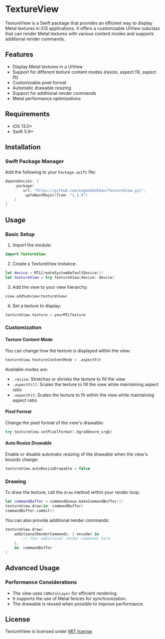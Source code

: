 # TextureView

TextureView is a Swift package that provides an efficient way to display Metal textures in iOS applications. It offers a customizable UIView subclass that can render Metal textures with various content modes and supports additional render commands.

## Features

- Display Metal textures in a UIView
- Support for different texture content modes (resize, aspect fill, aspect fit)
- Customizable pixel format
- Automatic drawable resizing
- Support for additional render commands
- Metal performance optimizations

## Requirements

- iOS 13.0+
- Swift 5.9+

## Installation

### Swift Package Manager

Add the following to your `Package.swift` file:

```swift
dependencies: [
    .package(
        url: "https://github.com/eugenebokhan/TextureView.git",
        .upToNextMajor(from: "1.1.0")
    )
]
```

## Usage

### Basic Setup

1. Import the module:

```swift
import TextureView
```

2. Create a TextureView instance:

```swift
let device = MTLCreateSystemDefaultDevice()!
let textureView = try TextureView(device: device)
```

3. Add the view to your view hierarchy:

```swift
view.addSubview(textureView)
```

4. Set a texture to display:

```swift
textureView.texture = yourMTLTexture
```

### Customization

#### Texture Content Mode

You can change how the texture is displayed within the view:

```swift
textureView.textureContentMode = .aspectFit
```

Available modes are:
- `.resize`: Stretches or shrinks the texture to fill the view
- `.aspectFill`: Scales the texture to fill the view while maintaining aspect ratio
- `.aspectFit`: Scales the texture to fit within the view while maintaining aspect ratio

#### Pixel Format

Change the pixel format of the view's drawable:

```swift
try textureView.setPixelFormat(.bgra8Unorm_srgb)
```

#### Auto Resize Drawable

Enable or disable automatic resizing of the drawable when the view's bounds change:

```swift
textureView.autoResizeDrawable = false
```

### Drawing

To draw the texture, call the `draw` method within your render loop:

```swift
let commandBuffer = commandQueue.makeCommandBuffer()!
textureView.draw(in: commandBuffer)
commandBuffer.commit()
```

You can also provide additional render commands:

```swift
textureView.draw(
    additionalRenderCommands: { encoder in
        // Your additional render commands here
    }, 
    in: commandBuffer
)
```

## Advanced Usage

### Performance Considerations

- The view uses `CAMetalLayer` for efficient rendering.
- It supports the use of Metal fences for synchronization.
- The drawable is reused when possible to improve performance.

## License

TextureView is licensed under [MIT license](LICENSE).
